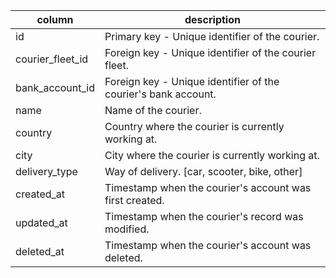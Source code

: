 |column               |description |
|---------------------|------------|
|id                   | Primary key - Unique identifier of the courier. |
|courier_fleet_id     | Foreign key - Unique identifier of the courier fleet. |
|bank_account_id      | Foreign key - Unique identifier of the courier's bank account. |
|name                 | Name of the courier. |
|country              | Country where the courier is currently working at. |
|city                 | City where the courier is currently working at. |
|delivery_type        | Way of delivery. [car, scooter, bike, other] |
|created_at           | Timestamp when the courier's account was first created. |
|updated_at           | Timestamp when the courier's record was modified. |
|deleted_at           | Timestamp when the courier's account was deleted. |
